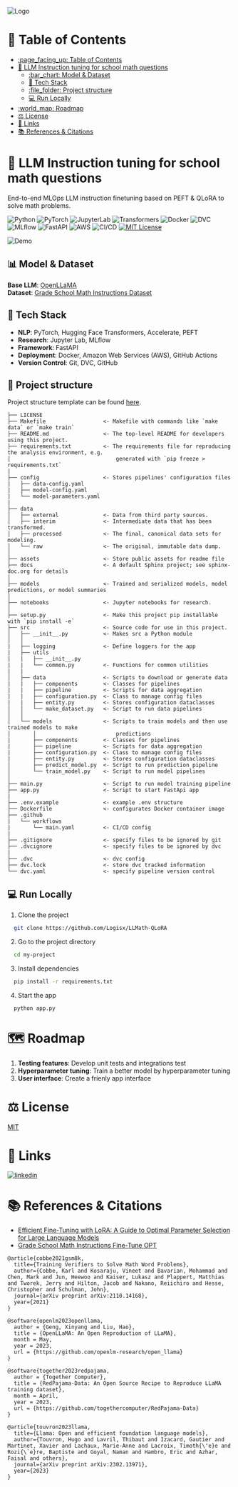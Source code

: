 ![Logo](https://github.com/Logisx/LLMath-QLoRA/blob/main/assets/logo-color-cropped.png?raw=true)

# :page_facing_up: Table of Contents 

- [:page\_facing\_up: Table of Contents](#page_facing_up-table-of-contents)
- [:rocket: LLM Instruction tuning for school math questions](#rocket-llm-instruction-tuning-for-school-math-questions)
  - [:bar\_chart: Model \& Dataset](#bar_chart-model--dataset)
  - [:toolbox: Tech Stack](#toolbox-tech-stack)
  - [:file\_folder: Project structure](#file_folder-project-structure)
  - [:computer: Run Locally](#computer-run-locally)
- [:world\_map: Roadmap](#world_map-roadmap)
- [⚖️ License](#️-license)
- [🔗 Links](#-links)
- [📚 References \& Citations](#-references--citations)
# :rocket: LLM Instruction tuning for school math questions

End-to-end MLOps LLM instruction finetuning based on PEFT & QLoRA to solve math problems.

![Python](https://img.shields.io/badge/Python-3.11-blue)
![PyTorch](https://img.shields.io/badge/PyTorch-2.1.1-purple)
![JupyterLab](https://img.shields.io/badge/Jupyter%20Lab-Research-FF9900)
![Transformers](https://img.shields.io/badge/Transformers-NLP-amber)
![Docker](https://img.shields.io/badge/Docker-Container-blue)
![DVC](https://img.shields.io/badge/DVC-Version%20Control-ee4d5f)
![MLflow](https://img.shields.io/badge/MLflow-Tracking-brightgreen)
![FastAPI](https://img.shields.io/badge/FastAPI-API-009688)
![AWS](https://img.shields.io/badge/AWS-Cloud%20Deployment-FF9900)
![CI/CD](https://img.shields.io/badge/CI%2FCD-Workflow-4D7A97)
[![MIT License](https://img.shields.io/badge/License-MIT-green.svg)](https://choosealicense.com/licenses/mit/) 


![Demo](https://github.com/Logisx/LLMath-QLoRA/blob/main/assets/demo.jpg?raw=true)


## :bar_chart: Model & Dataset
**Base LLM**: [OpenLLaMA](https://huggingface.co/openlm-research/open_llama_3b_v2)\
**Dataset**: [Grade School Math Instructions Dataset](https://huggingface.co/datasets/qwedsacf/grade-school-math-instructions)


## :toolbox: Tech Stack

- **NLP**: PyTorch,  Hugging Face Transformers, Accelerate, PEFT
- **Research**: Jupyter Lab, MLflow
- **Framework**: FastAPI
- **Deployment**: Docker, Amazon Web Services (AWS), GitHub Actions
- **Version Control**: Git, DVC, GitHub

## :file_folder: Project structure
Project structure template can be found [here](https://drivendata.github.io/cookiecutter-data-science/).
```
├── LICENSE
├── Makefile                  <- Makefile with commands like `make data` or `make train`
├── README.md                 <- The top-level README for developers using this project.
├── requirements.txt          <- The requirements file for reproducing the analysis environment, e.g.
│                                 generated with `pip freeze > requirements.txt`
|
├── config                    <- Stores pipelines' configuration files
|   ├── data-config.yaml
|   ├── model-config.yaml
|   └── model-parameters.yaml
|
├── data
│   ├── external              <- Data from third party sources.
│   ├── interim               <- Intermediate data that has been transformed.
│   ├── processed             <- The final, canonical data sets for modeling.
│   └── raw                   <- The original, immutable data dump.
│
├── assets                    <- Store public assets for readme file
├── docs                      <- A default Sphinx project; see sphinx-doc.org for details
│
├── models                    <- Trained and serialized models, model predictions, or model summaries
│
├── notebooks                 <- Jupyter notebooks for research.
│
├── setup.py                  <- Make this project pip installable with `pip install -e`
├── src                       <- Source code for use in this project.
│   ├── __init__.py           <- Makes src a Python module
│   │
|   ├── logging               <- Define loggers for the app
|   ├── utils
|   |   ├── __init__.py
|   |   └── common.py         <- Functions for common utilities
|   |
│   ├── data                  <- Scripts to download or generate data
|   |   ├── components        <- Classes for pipelines
|   |   ├── pipeline          <- Scripts for data aggregation
|   |   ├── configuration.py  <- Class to manage config files
|   |   ├── entity.py         <- Stores configuration dataclasses
│   │   └── make_dataset.py   <- Script to run data pipelines
│   │
│   └── models                <- Scripts to train models and then use trained models to make
│       │                         predictions
|       ├── components        <- Classes for pipelines
|       ├── pipeline          <- Scripts for data aggregation
|       ├── configuration.py  <- Class to manage config files
|       ├── entity.py         <- Stores configuration dataclasses
│       ├── predict_model.py  <- Script to run prediction pipeline
│       └── train_model.py    <- Script to run model pipelines
│
├── main.py                   <- Script to run model training pipeline
├── app.py                    <- Script to start FastApi app
|
├── .env.example              <- example .env structure
├── Dockerfile                <- configurates Docker container image
├── .github
|   └── workflows
|       └── main.yaml         <- CI/CD config 
|
├── .gitignore                <- specify files to be ignored by git
├── .dvcignore                <- specify files to be ignored by dvc
|
├── .dvc                      <- dvc config 
├── dvc.lock                  <- store dvc tracked information
└── dvc.yaml                  <- specify pipeline version control
```

## :computer: Run Locally

1. Clone the project

```bash
  git clone https://github.com/Logisx/LLMath-QLoRA
```

2. Go to the project directory

```bash
  cd my-project
```

3. Install dependencies

```bash
  pip install -r requirements.txt
```

4. Start the app

```bash
  python app.py
```

# :world_map: Roadmap

1. **Testing features**: Develop unit tests and integrations test
2. **Hyperparameter tuning**: Train a better model by hyperparameter tuning
3. **User interface**: Create a frienly app interface


# ⚖️ License

[MIT](https://github.com/Logisx/LLMath-QLoRA/blob/main/LICENSE)


# 🔗 Links
[![linkedin](https://img.shields.io/badge/linkedin-0A66C2?style=for-the-badge&logo=linkedin&logoColor=white)](https://www.linkedin.com/in/aleksandrshishkov)

# 📚 References & Citations

- [Efficient Fine-Tuning with LoRA: A Guide to Optimal Parameter Selection for Large Language Models](https://www.databricks.com/blog/efficient-fine-tuning-lora-guide-llms)
- [Grade School Math Instructions Fine-Tune OPT](https://github.com/DunnBC22/NLP_Projects/blob/main/OPT%20Models/Grade%20School%20Math%20Instructions%20Fine-Tune%20OPT.ipynb)
```
@article{cobbe2021gsm8k,
  title={Training Verifiers to Solve Math Word Problems},
  author={Cobbe, Karl and Kosaraju, Vineet and Bavarian, Mohammad and Chen, Mark and Jun, Heewoo and Kaiser, Lukasz and Plappert, Matthias and Tworek, Jerry and Hilton, Jacob and Nakano, Reiichiro and Hesse, Christopher and Schulman, John},
  journal={arXiv preprint arXiv:2110.14168},
  year={2021}
}
```

```
@software{openlm2023openllama,
  author = {Geng, Xinyang and Liu, Hao},
  title = {OpenLLaMA: An Open Reproduction of LLaMA},
  month = May,
  year = 2023,
  url = {https://github.com/openlm-research/open_llama}
}
```

```
@software{together2023redpajama,
  author = {Together Computer},
  title = {RedPajama-Data: An Open Source Recipe to Reproduce LLaMA training dataset},
  month = April,
  year = 2023,
  url = {https://github.com/togethercomputer/RedPajama-Data}
}
```

```
@article{touvron2023llama,
  title={Llama: Open and efficient foundation language models},
  author={Touvron, Hugo and Lavril, Thibaut and Izacard, Gautier and Martinet, Xavier and Lachaux, Marie-Anne and Lacroix, Timoth{\'e}e and Rozi{\`e}re, Baptiste and Goyal, Naman and Hambro, Eric and Azhar, Faisal and others},
  journal={arXiv preprint arXiv:2302.13971},
  year={2023}
}
```
